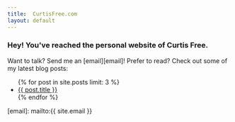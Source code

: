 ```yaml
---
title:  CurtisFree.com
layout: default
---
```

### Hey! You've reached the personal website of Curtis Free.

Want to talk? Send me an [email][email]! Prefer to read? Check out some of my latest blog posts:

<ul class="postlist">
    {% for post in site.posts limit: 3 %}
    <li>
      <a href="{{ post.url }}">{{ post.title }}</a>
    </li>
    {% endfor %}
</ul>

[email]: mailto:{{ site.email }}
